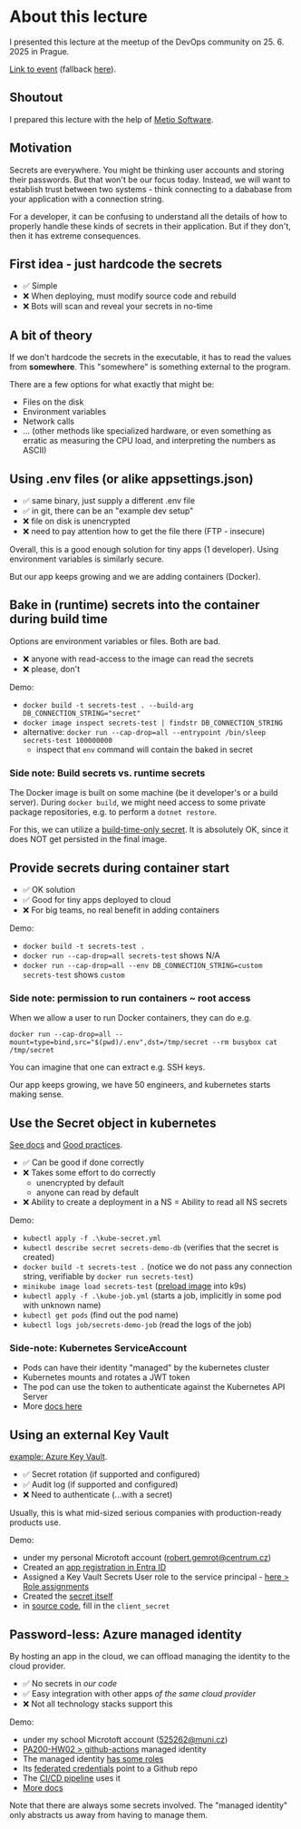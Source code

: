 # About this lecture

I presented this lecture at the meetup of the DevOps community
on 25. 6. 2025 in Prague.

[Link to event](https://www.meetup.com/prague-devops-meetup/events/307952279/) (fallback [here](https://web.archive.org/web/20250608170009/https://www.meetup.com/prague-devops-meetup/events/307952279/)).

## Shoutout

I prepared this lecture with the help of [Metio Software](https://www.metiosoftware.cz/).

## Motivation

Secrets are everywhere. You might be thinking user accounts and storing their passwords.
But that won't be our focus today. Instead, we will want to establish trust between
two systems - think connecting to a dababase from your application with a connection string.

For a developer, it can be confusing to understand all the details
of how to properly handle these kinds of secrets in their application. But if they don't,
then it has extreme consequences.

## First idea - just hardcode the secrets

- ✅ Simple
- ❌ When deploying, must modify source code and rebuild
- ❌ Bots will scan and reveal your secrets in no-time

## A bit of theory

If we don't hardcode the secrets in the executable, it has to read the values from **somewhere**.
This "somewhere" is something external to the program.

There are a few options for what exactly that might be:

- Files on the disk
- Environment variables
- Network calls
- ... (other methods like specialized hardware, or even something as erratic as measuring the CPU load, and interpreting the numbers as ASCII)

## Using .env files (or alike appsettings.json)

- ✅ same binary, just supply a different .env file
- ✅ in git, there can be an "example dev setup"
- ❌ file on disk is unencrypted
- ❌ need to pay attention how to get the file there (FTP - insecure)

Overall, this is a good enough solution for tiny apps (1 developer).
Using environment variables is similarly secure.

But our app keeps growing and we are adding containers (Docker).

## Bake in (runtime) secrets into the container during build time

Options are environment variables or files. Both are bad.

- ❌ anyone with read-access to the image can read the secrets
- ❌ please, don't

Demo:

- `docker build -t secrets-test . --build-arg DB_CONNECTION_STRING="secret"`
- `docker image inspect secrets-test | findstr DB_CONNECTION_STRING`
- alternative: `docker run --cap-drop=all --entrypoint /bin/sleep secrets-test 100000000`
  - inspect that `env` command will contain the baked in secret

### Side note: Build secrets vs. runtime secrets

The Docker image is built on some machine (be it developer's or
a build server). During `docker build`, we might need access to
some private package repositories, e.g. to perform a `dotnet restore`.

For this, we can utilize a [build-time-only secret](https://docs.docker.com/build/building/secrets/). It is absolutely OK, since it does NOT
get persisted in the final image.

## Provide secrets during container start

- ✅ OK solution
- ✅ Good for tiny apps deployed to cloud
- ❌ For big teams, no real benefit in adding containers

Demo:

- `docker build -t secrets-test .`
- `docker run --cap-drop=all secrets-test` shows N/A
- `docker run --cap-drop=all --env DB_CONNECTION_STRING=custom secrets-test` shows `custom`

### Side note: permission to run containers ~ root access

When we allow a user to run Docker containers, they can do e.g.

`docker run --cap-drop=all --mount=type=bind,src="$(pwd)/.env",dst=/tmp/secret --rm busybox cat /tmp/secret`

You can imagine that one can extract e.g. SSH keys.

Our app keeps growing, we have 50 engineers, and kubernetes starts
making sense.

## Use the Secret object in kubernetes

[See docs](https://kubernetes.io/docs/concepts/configuration/secret/) and
[Good practices](https://kubernetes.io/docs/concepts/security/secrets-good-practices/).

- ✅ Can be good if done correctly
- ❌ Takes some effort to do correctly
  - unencrypted by default
  - anyone can read by default
- ❌ Ability to create a deployment in a NS = Ability to read all NS secrets

Demo:

- `kubectl apply -f .\kube-secret.yml`
- `kubectl describe secret secrets-demo-db` (verifies that the secret is created)
- `docker build -t secrets-test .` (notice we do not pass any connection string, verifiable by `docker run secrets-test`)
- `minikube image load secrets-test` ([preload image](https://minikube.sigs.k8s.io/docs/handbook/pushing/) into k9s)
- `kubectl apply -f .\kube-job.yml` (starts a job, implicitly in some pod with unknown name)
- `kubectl get pods` (find out the pod name)
- `kubectl logs job/secrets-demo-job` (read the logs of the job)

### Side-note: Kubernetes ServiceAccount

- Pods can have their identity "managed" by the kubernetes cluster
- Kubernetes mounts and rotates a JWT token
- The pod can use the token to authenticate against the Kubernetes API Server
- More [docs here](https://kubernetes.io/docs/concepts/security/service-accounts/)

## Using an external Key Vault

[example: Azure Key Vault](https://learn.microsoft.com/en-us/azure/key-vault/general/basic-concepts).

- ✅ Secret rotation (if supported and configured)
- ✅ Audit log (if supported and configured)
- ❌ Need to authenticate (...with a secret)

Usually, this is what mid-sized serious companies with production-ready products use.

Demo:

- under my personal Microtoft account (robert.gemrot@centrum.cz)
- Created an [app registration in Entra ID](https://portal.azure.com/#view/Microsoft_AAD_RegisteredApps/ApplicationMenuBlade/~/Overview/quickStartType~/null/sourceType/Microsoft_AAD_IAM/appId/a793e411-ecb3-420a-a91e-5af88bda0c3b/objectId/ae113734-245f-419d-8805-468d3aff9f08/isMSAApp~/false/defaultBlade/Overview/appSignInAudience/AzureADMyOrg/servicePrincipalCreated~/true)
- Assigned a Key Vault Secrets User role to the service principal - [here > Role assignments](https://portal.azure.com/#@robertgemrotcentrum.onmicrosoft.com/resource/subscriptions/8f3fcec5-108b-4c17-bcce-c0a4f79b8944/resourceGroups/devops-demo/providers/Microsoft.KeyVault/vaults/vault-devops-demo/users)
- Created the [secret itself](https://portal.azure.com/#@robertgemrotcentrum.onmicrosoft.com/resource/subscriptions/8f3fcec5-108b-4c17-bcce-c0a4f79b8944/resourceGroups/devops-demo/providers/Microsoft.KeyVault/vaults/vault-devops-demo/secrets)
- in [source code](./SecretsDemo/SecretFromKeyVault.cs), fill in the `client_secret`

## Password-less: Azure managed identity

By hosting an app in the cloud, we can offload managing the identity to the cloud provider.

- ✅ No secrets in _our code_
- ✅ Easy integration with other apps _of the same cloud provider_
- ❌ Not all technology stacks support this

Demo:

- under my school Microtoft account (525262@muni.cz)
- [PA200-HW02 > github-actions](https://portal.azure.com/#@UCNMUNI.onmicrosoft.com/resource/subscriptions/83aa7f25-afa6-4435-a170-acc5294000f4/resourceGroups/PA200-HW02/overview) managed identity
- The managed identity [has some roles](https://portal.azure.com/#@UCNMUNI.onmicrosoft.com/resource/subscriptions/83aa7f25-afa6-4435-a170-acc5294000f4/resourceGroups/PA200-HW02/providers/Microsoft.ManagedIdentity/userAssignedIdentities/github-actions/azure_resources)
- Its [federated credentials](https://portal.azure.com/#@UCNMUNI.onmicrosoft.com/resource/subscriptions/83aa7f25-afa6-4435-a170-acc5294000f4/resourceGroups/PA200-HW02/providers/Microsoft.ManagedIdentity/userAssignedIdentities/github-actions/federatedcredentials) point to a Github repo
- The [CI/CD pipeline](https://github.com/fejbl2/train-me-maybe/blob/pa200/.github/workflows/build-pa200.yaml) uses it
- [More docs](https://learn.microsoft.com/en-us/azure/developer/github/connect-from-azure-identity)

Note that there are always some secrets involved. The "managed identity" only abstracts us away from having to manage them.
